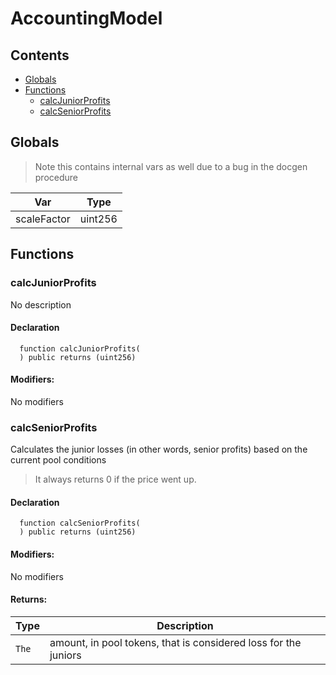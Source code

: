 # AccountingModel





## Contents
<!-- START doctoc generated TOC please keep comment here to allow auto update -->
<!-- DON'T EDIT THIS SECTION, INSTEAD RE-RUN doctoc TO UPDATE -->

- [Globals](#globals)
- [Functions](#functions)
  - [calcJuniorProfits](#calcjuniorprofits)
  - [calcSeniorProfits](#calcseniorprofits)

<!-- END doctoc generated TOC please keep comment here to allow auto update -->

## Globals

> Note this contains internal vars as well due to a bug in the docgen procedure

| Var | Type |
| --- | --- |
| scaleFactor | uint256 |



## Functions

### calcJuniorProfits
No description


#### Declaration
```solidity
  function calcJuniorProfits(
  ) public returns (uint256)
```

#### Modifiers:
No modifiers



### calcSeniorProfits
Calculates the junior losses (in other words, senior profits) based on the current pool conditions

> It always returns 0 if the price went up.


#### Declaration
```solidity
  function calcSeniorProfits(
  ) public returns (uint256)
```

#### Modifiers:
No modifiers


#### Returns:
| Type | Description |
| --- | --- |
|`The` | amount, in pool tokens, that is considered loss for the juniors


